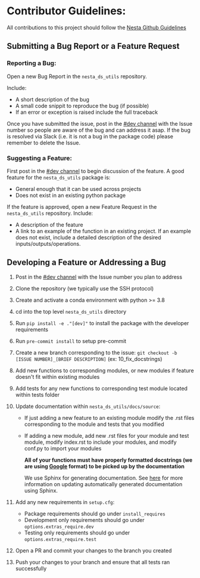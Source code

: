# Contributor Guidelines:

All contributions to this project should follow the [Nesta Github Guidelines](https://github.com/nestauk/github_support/blob/dev/guidelines/README.md)

## Submitting a Bug Report or a Feature Request

### Reporting a Bug:

Open a new Bug Report in the `nesta_ds_utils` repository.

Include:

- A short description of the bug
- A small code snippit to reproduce the bug (if possible)
- If an error or exception is raised include the full traceback

Once you have submitted the issue, post in the [#dev channel](https://nesta.slack.com/app_redirect?channel=dev) with the Issue number so
people are aware of the bug and can address it asap. If the bug is resolved via Slack (i.e. it is not a bug in the package code)
please remember to delete the Issue.

### Suggesting a Feature:

First post in the [#dev channel](https://nesta.slack.com/app_redirect?channel=dev) to begin discussion of the feature. A good feature
for the `nesta_ds_utils` package is:

- General enough that it can be used across projects
- Does not exist in an existing python package

If the feature is approved, open a new Feature Request in the `nesta_ds_utils` repository. Include:

- A description of the feature
- A link to an example of the function in an existing project. If an example does not exist, include a detailed description of the
  desired inputs/outputs/operations.

## Developing a Feature or Addressing a Bug

1. Post in the [#dev channel](https://nesta.slack.com/app_redirect?channel=dev) with the Issue number you plan to address
2. Clone the repository (we typically use the SSH protocol)
3. Create and activate a conda environment with python >= 3.8
4. cd into the top level `nesta_ds_utils` directory
5. Run `pip install -e ."[dev]"` to install the package with the developer requirements
6. Run `pre-commit install` to setup pre-commit
7. Create a new branch corresponding to the issue: `git checkout -b [ISSUE NUMBER]_[BRIEF DESCRIPTION]` (ex: 10_fix_docstrings)
8. Add new functions to corresponding modules, or new modules if feature doesn't fit within existing modules
9. Add tests for any new functions to corresponding test module located within tests folder
10. Update documentation within `nesta_ds_utils/docs/source`:
    - If just adding a new feature to an existing module modify the .rst files corresponding to the module and tests that you modified
    - If adding a new module, add new .rst files for your module and test module, modify index.rst to include your modules, and modify conf.py to import your modules

      **All of your functions must have properly formatted docstrings (we are using [Google](https://sphinxcontrib-napoleon.readthedocs.io/en/latest/example_google.html) format) to be picked up by the documentation**

      We use Sphinx for generating documentation. See [here](https://www.sphinx-doc.org/en/master/usage/extensions/autodoc.html) for more information on updating automatically generated documentation using Sphinx.

11. Add any new requirements in `setup.cfg`:

    - Package requirements should go under `install_requires`
    - Development only requirements should go under `options.extras_require.dev`
    - Testing only requirements should go under `options.extras_require.test`

12. Open a PR and commit your changes to the branch you created
13. Push your changes to your branch and ensure that all tests ran successfully
